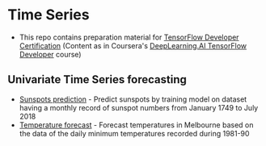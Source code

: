 # Time Series

- This repo contains preparation material for [TensorFlow Developer Certification](https://www.tensorflow.org/certificate) (Content as in Coursera's [DeepLearning.AI TensorFlow Developer](https://coursera.org/professional-certificates/tensorflow-in-practice) course)

## Univariate Time Series forecasting

- [Sunspots prediction](https://github.com/resh22an/tensorflow-developer-certificate-2022/blob/e576ad133ebe66b2aa56190f3c15a8064c9ff313/time-series-main/univariate-time-series/Sunspots.ipynb) - Predict sunspots by training model on dataset having a monthly record of sunspot numbers from January 1749 to July 2018
- [Temperature forecast](https://github.com/resh22an/tensorflow-developer-certificate-2022/blob/e576ad133ebe66b2aa56190f3c15a8064c9ff313/time-series-main/univariate-time-series/MelbourneTempForecast.ipynb) - Forecast temperatures in Melbourne based on the data of the daily minimum temperatures recorded during 1981-90
